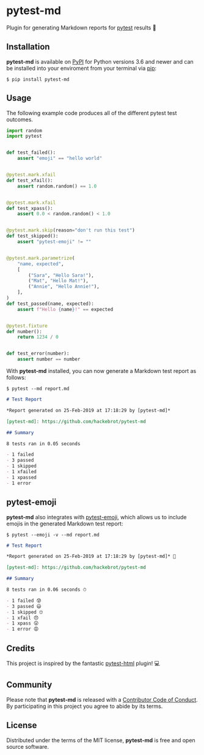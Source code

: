 # pytest-md

Plugin for generating Markdown reports for [pytest] results 📝

[pytest]: https://github.com/pytest-dev/pytest

## Installation

**pytest-md** is available on [PyPI][PyPI] for Python versions 3.6 and newer
and can be installed into your enviroment from your terminal via [pip][pip]:

```text
$ pip install pytest-md
```

[PyPI]: https://pypi.org/
[pip]: https://pypi.org/project/pip/

## Usage

The following example code produces all of the different pytest test outcomes.

```python
import random
import pytest


def test_failed():
    assert "emoji" == "hello world"


@pytest.mark.xfail
def test_xfail():
    assert random.random() == 1.0


@pytest.mark.xfail
def test_xpass():
    assert 0.0 < random.random() < 1.0


@pytest.mark.skip(reason="don't run this test")
def test_skipped():
    assert "pytest-emoji" != ""


@pytest.mark.parametrize(
    "name, expected",
    [
        ("Sara", "Hello Sara!"),
        ("Mat", "Hello Mat!"),
        ("Annie", "Hello Annie!"),
    ],
)
def test_passed(name, expected):
    assert f"Hello {name}!" == expected


@pytest.fixture
def number():
    return 1234 / 0


def test_error(number):
    assert number == number
```

With **pytest-md** installed, you can now generate a Markdown test report as
follows:

```text
$ pytest --md report.md
```

```Markdown
# Test Report

*Report generated on 25-Feb-2019 at 17:18:29 by [pytest-md]*

[pytest-md]: https://github.com/hackebrot/pytest-md

## Summary

8 tests ran in 0.05 seconds

- 1 failed
- 3 passed
- 1 skipped
- 1 xfailed
- 1 xpassed
- 1 error
```

## pytest-emoji

**pytest-md** also integrates with [pytest-emoji], which allows us to include
emojis in the generated Markdown test report:

```text
$ pytest --emoji -v --md report.md
```

```Markdown
# Test Report

*Report generated on 25-Feb-2019 at 17:18:29 by [pytest-md]* 📝

[pytest-md]: https://github.com/hackebrot/pytest-md

## Summary

8 tests ran in 0.06 seconds ⏱

- 1 failed 😰
- 3 passed 😃
- 1 skipped 🙄
- 1 xfail 😞
- 1 xpass 😲
- 1 error 😡
```

[pytest-emoji]: https://github.com/hackebrot/pytest-emoji

## Credits

This project is inspired by the fantastic [pytest-html] plugin! 💻

[pytest-html]: https://github.com/pytest-dev/pytest-html

## Community

Please note that **pytest-md** is released with a [Contributor Code of
Conduct][code of conduct]. By participating in this project you agree to abide
by its terms.

[code of conduct]: https://github.com/hackebrot/pytest-md/blob/master/CODE_OF_CONDUCT.md

## License

Distributed under the terms of the MIT license, **pytest-md** is free and open
source software.
